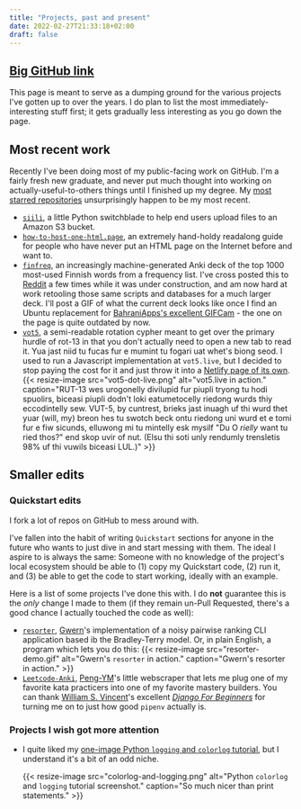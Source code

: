 ```yaml
---
title: "Projects, past and present"
date: 2022-02-27T21:33:18+02:00
draft: false
---
```


## [Big GitHub link](https://github.com/hiAndrewQuinn/)

This page is meant to serve as a dumping ground for the various projects I've gotten up to over the years. I do plan to list the most immediately-interesting stuff first; it gets gradually less interesting as you go down the page.

## Most recent work

Recently I've been doing most of my public-facing work on GitHub. I'm a fairly fresh new graduate, and never put much thought into working on actually-useful-to-others things until I finished up my degree. My [most starred repositories](https://github.com/hiAndrewQuinn?tab=repositories&q=&type=&language=&sort=stargazers) unsurprisingly happen to be my most recent.

- [`siili`](https://github.com/hiAndrewQuinn/siili), a little Python switchblade to help end users upload files to an Amazon S3 bucket.
- [`how-to-host-one-html.page`](https://how-to-host-one-html.page/), an extremely hand-holdy readalong guide for people who have never put an HTML page on the Internet before and want to.
- [`finfreq`](https://github.com/hiAndrewQuinn/finfreq), an increasingly machine-generated Anki deck of the top 1000 most-used Finnish words from a frequency list. I've cross posted this to [Reddit](https://old.reddit.com/r/LearnFinnish/comments/vp2848/finfreq_v30_a_top_1000_finnish_words_anki_deck/) a few times while it was under construction, and am now hard at work retooling those same scripts and databases for a much larger deck. I'll post a GIF of what the current deck looks like once I find an Ubuntu replacement for [BahraniApps's excellent GIFCam](https://blog.bahraniapps.com/gifcam/) - the one on the page is quite outdated by now.
- [`vot5`](https://github.com/hiAndrewQuinn/vot5), a semi-readable rotation cypher meant to get over the primary hurdle of rot-13 in that you don't actually need to open a new tab to read it. Yua jast niid tu fucas fur e mumint tu fogari uat whet's biong seod. I used to run a Javascript implementation at `vot5.live`, but I decided to stop paying the cost for it and just throw it into a [Netlify page of its own](https://resonant-fox-74978b.netlify.app/).
  {{< resize-image src="vot5-dot-live.png" alt="vot5.live in action." caption="RUT-13 wes urogonelly divilupid fur piupli tryong tu hodi spuolirs, biceasi piupli dodn't loki eatumetocelly riedong wurds thiy eccodintelly sew. VUT-5, by cuntrest, brieks jast inuagh uf thi wurd thet yuar (will, my) breon hes tu swotch beck ontu riedong uni wurd et e tomi fur e fiw sicunds, elluwong mi tu mintelly esk mysilf \"Du O _rielly_ want tu ried thos?\" end skop uvir of nut. (Elsu thi soti unly rendumly trensletis 98\% uf thi vuwils biceasi LUL.)" >}}

## Smaller edits

### Quickstart edits

I fork a lot of repos on GitHub to mess around with.

I've fallen into the habit of writing `Quickstart` sections for anyone in the future who wants to just dive in and start messing with them. The ideal I aspire to is always the same: Someone with no knowledge of the project's local ecosystem should be able to (1) copy my Quickstart code, (2) run it, and (3) be able to get the code to start working, ideally with an example.

Here is a list of some projects I've done this with. I do **not** guarantee this is the _only_ change I made to them (if they remain un-Pull Requested, there's a good chance I actually touched the code as well):

- [`resorter`](https://github.com/hiAndrewQuinn/resorter), [Gwern](https://www.gwern.net/Resorter#source-code)'s implementation of a noisy pairwise ranking CLI application based ib the Bradley-Terry model. Or, in plain English, a program which lets you do this:
  {{< resize-image src="resorter-demo.gif" alt="Gwern's `resorter` in action." caption="Gwern's resorter in action." >}}
- [`Leetcode-Anki`](https://github.com/hiAndrewQuinn/LeetCode-Anki), [Peng-YM](http://github.com/Peng-YM)'s little webscraper that lets me plug one of my favorite kata practicers into one of my favorite mastery builders. You can thank [William S. Vincent](https://wsvincent.com/)'s excellent [_Django For Beginners_](https://djangoforbeginners.com/) for turning me on to just how good `pipenv` actually is.

### Projects I wish got more attention

- I quite liked my [one-image Python `logging` and `colorlog` tutorial](https://github.com/hiAndrewQuinn/Python-Logging-and-Colorlog-Tutorial), but I understand it's a bit of an odd niche.

    {{< resize-image src="colorlog-and-logging.png" alt="Python `colorlog` and `logging` tutorial screenshot." caption="So much nicer than print statements." >}}
